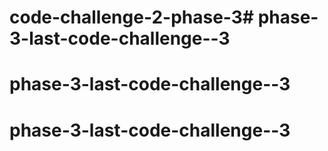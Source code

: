 # code-challenge-2-phase-3# phase-3-last-code-challenge--3
# phase-3-last-code-challenge--3
# phase-3-last-code-challenge--3
